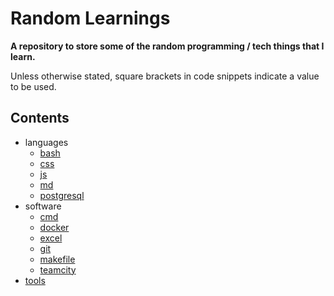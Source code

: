 # Random Learnings

**A repository to store some of the random programming / tech things that I learn.**

Unless otherwise stated, square brackets in code snippets indicate a value to be used.

## Contents

- languages
  - [bash](./languages/bash)
  - [css](./languages/css)
  - [js](./languages/js)
  - [md](./languages/md)
  - [postgresql](./languages/postgresql)
- software
  - [cmd](./software/cmd)
  - [docker](./software/docker)
  - [excel](./software/excel)
  - [git](./software/git)
  - [makefile](./software/makefile)
  - [teamcity](./software/teamcity)
- [tools](./tools/tools)
